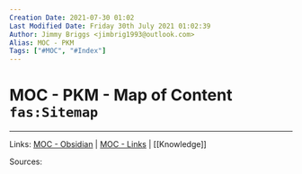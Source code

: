 ```yaml
---
Creation Date: 2021-07-30 01:02
Last Modified Date: Friday 30th July 2021 01:02:39
Author: Jimmy Briggs <jimbrig1993@outlook.com>
Alias: MOC - PKM
Tags: ["#MOC", "#Index"]
---
```


# MOC - PKM - Map of Content `fas:Sitemap`

***

Links:  [MOC - Obsidian](MOC%20-%20Obsidian.md) | [MOC - Links](MOC%20-%20Links.md) | [[Knowledge]]

Sources:


